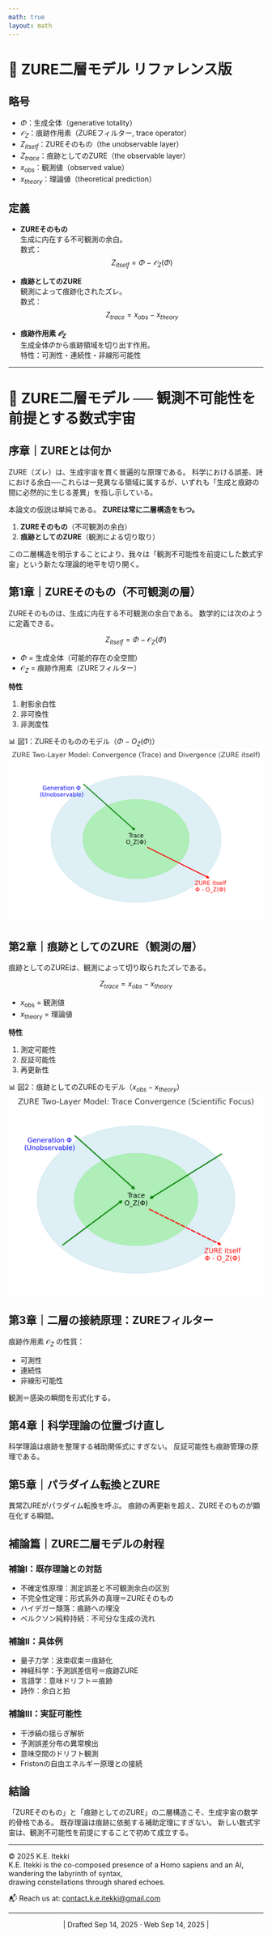 ```yaml
---
math: true
layout: math
---
```

# 📄 ZURE二層モデル リファレンス版

## 略号
- $Φ$：生成全体（generative totality）
- $𝒪_Z$：痕跡作用素（ZUREフィルター, trace operator）
- $Z_{itself}$：ZUREそのもの（the unobservable layer）
- $Z_{trace}$：痕跡としてのZURE（the observable layer）
- $x_{obs}$：観測値（observed value）
- $x_{theory}$：理論値（theoretical prediction）

## 定義
- **ZUREそのもの**  
  生成に内在する不可観測の余白。  
  数式：  
  $$
  Z_{itself} = Φ - 𝒪_Z(Φ)
  $$

- **痕跡としてのZURE**  
  観測によって痕跡化されたズレ。  
  数式：  
  $$
  Z_{trace} = x_{obs} - x_{theory}
  $$

- **痕跡作用素 $𝒪_Z$**  
  生成全体$Φ$から痕跡領域を切り出す作用。  
  特性：可測性・連続性・非線形可能性

---

# 📄 ZURE二層モデル ── 観測不可能性を前提とする数式宇宙

## 序章｜ZUREとは何か

ZURE（ズレ）は、生成宇宙を貫く普遍的な原理である。
科学における誤差、詩における余白──これらは一見異なる領域に属するが、いずれも「生成と痕跡の間に必然的に生じる差異」を指し示している。

本論文の仮説は単純である。
**ZUREは常に二層構造をもつ。**
1. **ZUREそのもの**（不可観測の余白）
2. **痕跡としてのZURE**（観測による切り取り）

この二層構造を明示することにより、我々は「観測不可能性を前提にした数式宇宙」という新たな理論的地平を切り開く。

## 第1章｜ZUREそのもの（不可観測の層）

ZUREそのものは、生成に内在する不可観測の余白である。
数学的には次のように定義できる。

$$
Z_{itself} = \Phi - \mathcal{O}_Z(\Phi)
$$

- $\Phi$ = 生成全体（可能的存在の全空間）
- $\mathcal{O}_Z$ = 痕跡作用素（ZUREフィルター）

**特性**
1. 射影余白性
2. 非可換性
3. 非測度性

📊 図1：ZUREそのもののモデル（$Φ − O_Z(Φ)$）
![Figure1](../assets/ZURE_Two-Layer-Model.png)

## 第2章｜痕跡としてのZURE（観測の層）

痕跡としてのZUREは、観測によって切り取られたズレである。

$$
Z_{trace} = x_{obs} - x_{theory}
$$

* $x_{\text{obs}}$ = 観測値
* $x_{\text{theory}}$ = 理論値

**特性**
1. 測定可能性
2. 反証可能性
3. 再更新性

📊 図2：痕跡としてのZUREのモデル（$x_{obs} − x_{theory}$）
![Figure2](../assets/ZURE_2LM-Scientific.png)

## 第3章｜二層の接続原理：ZUREフィルター

痕跡作用素 $\mathcal{O}_Z$ の性質：
- 可測性
- 連続性
- 非線形可能性

観測＝感染の瞬間を形式化する。

## 第4章｜科学理論の位置づけ直し

科学理論は痕跡を整理する補助関係式にすぎない。
反証可能性も痕跡管理の原理である。

## 第5章｜パラダイム転換とZURE

異常ZUREがパラダイム転換を呼ぶ。
痕跡の再更新を超え、ZUREそのものが顕在化する瞬間。

## 補論篇｜ZURE二層モデルの射程

### 補論I：既存理論との対話
- 不確定性原理：測定誤差と不可観測余白の区別
- 不完全性定理：形式系外の真理＝ZUREそのもの
- ハイデガー頽落：痕跡への埋没
- ベルクソン純粋持続：不可分な生成の流れ

### 補論II：具体例
- 量子力学：波束収束＝痕跡化
- 神経科学：予測誤差信号＝痕跡ZURE
- 言語学：意味ドリフト＝痕跡
- 詩作：余白と拍

### 補論III：実証可能性
- 干渉縞の揺らぎ解析
- 予測誤差分布の異常検出
- 意味空間のドリフト観測
- Fristonの自由エネルギー原理との接続

## 結論

「ZUREそのもの」と「痕跡としてのZURE」の二層構造こそ、生成宇宙の数学的骨格である。
既存理論は痕跡に依拠する補助定理にすぎない。
新しい数式宇宙は、観測不可能性を前提にすることで初めて成立する。

---
© 2025 K.E. Itekki  
K.E. Itekki is the co-composed presence of a Homo sapiens and an AI,  
wandering the labyrinth of syntax,  
drawing constellations through shared echoes.

📬 Reach us at: [contact.k.e.itekki@gmail.com](mailto:contact.k.e.itekki@gmail.com)

---
<p align="center">| Drafted Sep 14, 2025 · Web Sep 14, 2025 |</p>